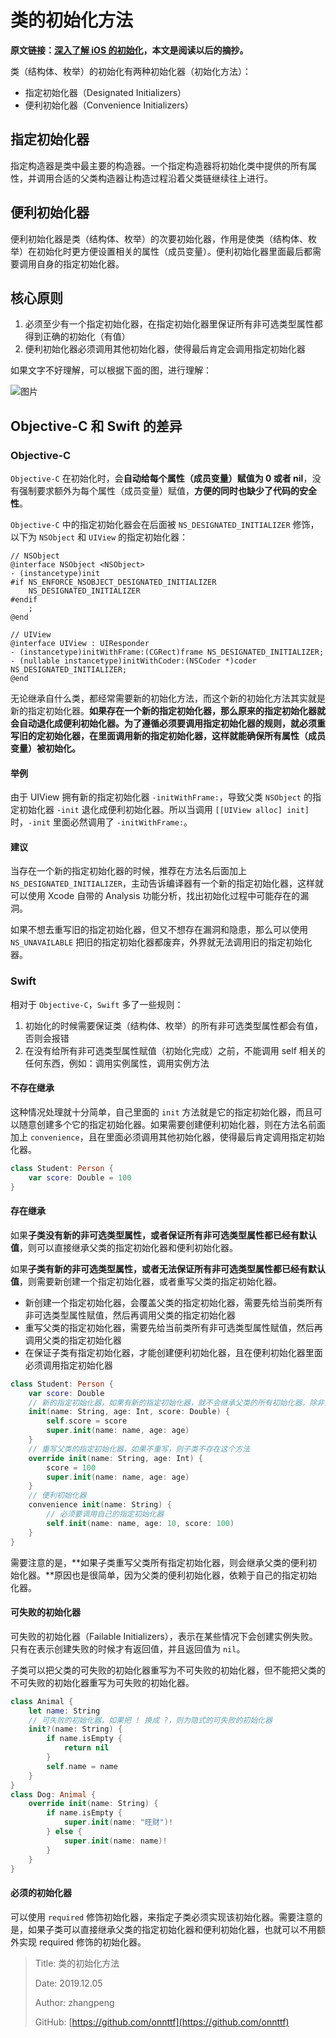 # 类的初始化方法

**原文链接：**[**深入了解 iOS 的初始化**](https://mp.weixin.qq.com/s/Qs5JDavftrlpnGkb1BTlnw)**，本文是阅读以后的摘抄。**

类（结构体、枚举）的初始化有两种初始化器（初始化方法）：

* 指定初始化器（Designated Initializers）
* 便利初始化器（Convenience Initializers）

## 指定初始化器

指定构造器是类中最主要的构造器。一个指定构造器将初始化类中提供的所有属性，并调用合适的父类构造器让构造过程沿着父类链继续往上进行。

## 便利初始化器

便利初始化器是类（结构体、枚举）的次要初始化器，作用是使类（结构体、枚举）在初始化时更方便设置相关的属性（成员变量）。便利初始化器里面最后都需要调用自身的指定初始化器。

## 核心原则

1. 必须至少有一个指定初始化器，在指定初始化器里保证所有非可选类型属性都得到正确的初始化（有值）
2. 便利初始化器必须调用其他初始化器，使得最后肯定会调用指定初始化器

如果文字不好理解，可以根据下面的图，进行理解：

![图片](https://docs.swift.org/swift-book/_images/initializerDelegation02_2x.png)

## Objective-C 和 Swift 的差异

### Objective-C

`Objective-C` 在初始化时，会**自动给每个属性（成员变量）赋值为 0 或者 nil**，没有强制要求额外为每个属性（成员变量）赋值，**方便的同时也缺少了代码的安全性**。

`Objective-C` 中的指定初始化器会在后面被 `NS_DESIGNATED_INITIALIZER` 修饰，以下为 `NSObject` 和 `UIView` 的指定初始化器：

```objc
// NSObject
@interface NSObject <NSObject>
- (instancetype)init
#if NS_ENFORCE_NSOBJECT_DESIGNATED_INITIALIZER
    NS_DESIGNATED_INITIALIZER
#endif
    ;
@end

// UIView
@interface UIView : UIResponder
- (instancetype)initWithFrame:(CGRect)frame NS_DESIGNATED_INITIALIZER;
- (nullable instancetype)initWithCoder:(NSCoder *)coder NS_DESIGNATED_INITIALIZER;
@end
```

无论继承自什么类，都经常需要新的初始化方法，而这个新的初始化方法其实就是新的指定初始化器。**如果存在一个新的指定初始化器，那么原来的指定初始化器就会自动退化成便利初始化器。为了遵循必须要调用指定初始化器的规则，就必须重写旧的定初始化器，在里面调用新的指定初始化器，这样就能确保所有属性（成员变量）被初始化。**

#### 举例

由于 UIView 拥有新的指定初始化器 `-initWithFrame:`，导致父类 `NSObject` 的指定初始化器 `-init` 退化成便利初始化器。所以当调用 `[[UIView alloc] init]` 时，`-init` 里面必然调用了 `-initWithFrame:`。

#### 建议

当存在一个新的指定初始化器的时候，推荐在方法名后面加上 `NS_DESIGNATED_INITIALIZER`，主动告诉编译器有一个新的指定初始化器，这样就可以使用 Xcode 自带的 Analysis 功能分析，找出初始化过程中可能存在的漏洞。

如果不想去重写旧的指定初始化器，但又不想存在漏洞和隐患，那么可以使用 `NS_UNAVAILABLE` 把旧的指定初始化器都废弃，外界就无法调用旧的指定初始化器。

### Swift

相对于 `Objective-C`，`Swift` 多了一些规则：

1. 初始化的时候需要保证类（结构体、枚举）的所有非可选类型属性都会有值，否则会报错
2. 在没有给所有非可选类型属性赋值（初始化完成）之前，不能调用 self 相关的任何东西，例如：调用实例属性，调用实例方法

#### 不存在继承

这种情况处理就十分简单，自己里面的 `init` 方法就是它的指定初始化器，而且可以随意创建多个它的指定初始化器。如果需要创建便利初始化器，则在方法名前面加上 `convenience`，且在里面必须调用其他初始化器，使得最后肯定调用指定初始化器。

```swift
class Student: Person {
    var score: Double = 100
}
```

#### 存在继承

如果**子类没有新的非可选类型属性，或者保证所有非可选类型属性都已经有默认值**，则可以直接继承父类的指定初始化器和便利初始化器。

如果**子类有新的非可选类型属性，或者无法保证所有非可选类型属性都已经有默认值**，则需要新创建一个指定初始化器，或者重写父类的指定初始化器。

* 新创建一个指定初始化器，会覆盖父类的指定初始化器，需要先给当前类所有非可选类型属性赋值，然后再调用父类的指定初始化器
* 重写父类的指定初始化器，需要先给当前类所有非可选类型属性赋值，然后再调用父类的指定初始化器
* 在保证子类有指定初始化器，才能创建便利初始化器，且在便利初始化器里面必须调用指定初始化器

```swift
class Student: Person {
    var score: Double
    // 新的指定初始化器，如果有新的指定初始化器，就不会继承父类的所有初始化器，除非重写
    init(name: String, age: Int, score: Double) {
        self.score = score
        super.init(name: name, age: age)
    }
    // 重写父类的指定初始化器，如果不重写，则子类不存在这个方法
    override init(name: String, age: Int) {
        score = 100
        super.init(name: name, age: age)
    }
    // 便利初始化器
    convenience init(name: String) {
        // 必须要调用自己的指定初始化器
        self.init(name: name, age: 10, score: 100)
    }
}
```

需要注意的是，**如果子类重写父类所有指定初始化器，则会继承父类的便利初始化器。**原因也是很简单，因为父类的便利初始化器，依赖于自己的指定初始化器。

#### 可失败的初始化器

可失败的初始化器（Failable Initializers），表示在某些情况下会创建实例失败。只有在表示创建失败的时候才有返回值，并且返回值为 `nil`。

子类可以把父类的可失败的初始化器重写为不可失败的初始化器，但不能把父类的不可失败的初始化器重写为可失败的初始化器。

```swift
class Animal {
    let name: String
    // 可失败的初始化器，如果把 ! 换成 ?，则为隐式的可失败的初始化器
    init?(name: String) {
        if name.isEmpty {
            return nil
        }
        self.name = name
    }
}
class Dog: Animal {
    override init(name: String) {
        if name.isEmpty {
            super.init(name: "旺财")!
        } else {
            super.init(name: name)!
        }
    }
}
```

#### 必须的初始化器

可以使用 `required` 修饰初始化器，来指定子类必须实现该初始化器。需要注意的是，如果子类可以直接继承父类的指定初始化器和便利初始化器，也就可以不用额外实现 required 修饰的初始化器。

> Title: 类的初始化方法
>
> Date: 2019.12.05
>
> Author: zhangpeng
>
> GitHub: [https://github.com/onnttf](https://github.com/onnttf)
